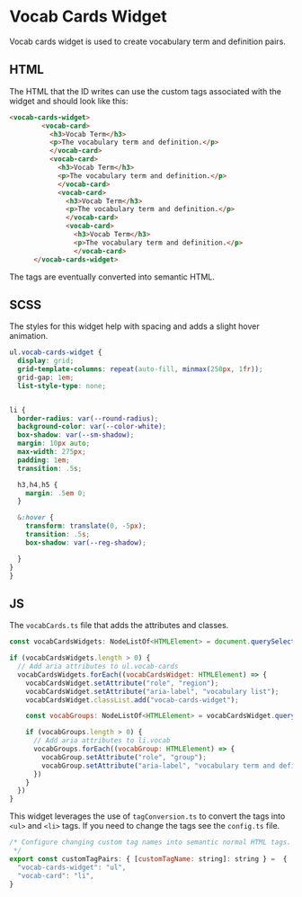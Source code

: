 # Vocab Cards Widget

Vocab cards widget is used to create vocabulary term and definition pairs.

## HTML

The HTML that the ID writes can use the custom tags associated with the widget and should look like this:

```html
<vocab-cards-widget>
        <vocab-card>
          <h3>Vocab Term</h3>
          <p>The vocabulary term and definition.</p>
          </vocab-card>
          <vocab-card>
            <h3>Vocab Term</h3>
            <p>The vocabulary term and definition.</p>
            </vocab-card>
            <vocab-card>
              <h3>Vocab Term</h3>
              <p>The vocabulary term and definition.</p>
              </vocab-card>
              <vocab-card>
                <h3>Vocab Term</h3>
                <p>The vocabulary term and definition.</p>
                </vocab-card>
      </vocab-cards-widget>
```

The tags are eventually converted into semantic HTML.


## SCSS

The styles for this widget help with spacing and adds a slight hover animation.

```scss
ul.vocab-cards-widget {
  display: grid;
  grid-template-columns: repeat(auto-fill, minmax(250px, 1fr));
  grid-gap: 1em;
  list-style-type: none;


li {
  border-radius: var(--round-radius);
  background-color: var(--color-white);
  box-shadow: var(--sm-shadow);
  margin: 10px auto;
  max-width: 275px;
  padding: 1em;
  transition: .5s;

  h3,h4,h5 {
    margin: .5em 0;
  }

  &:hover {
    transform: translate(0, -5px);
    transition: .5s;
    box-shadow: var(--reg-shadow);

  }
}
}
```

## JS

The `vocabCards.ts` file that adds the attributes and classes.

```js
const vocabCardsWidgets: NodeListOf<HTMLElement> = document.querySelectorAll("vocab-cards-widget");

if (vocabCardsWidgets.length > 0) {
  // Add aria attributes to ul.vocab-cards
  vocabCardsWidgets.forEach((vocabCardsWidget: HTMLElement) => {
    vocabCardsWidget.setAttribute("role", "region");
    vocabCardsWidget.setAttribute("aria-label", "vocabulary list");
    vocabCardsWidget.classList.add("vocab-cards-widget");

    const vocabGroups: NodeListOf<HTMLElement> = vocabCardsWidget.querySelectorAll("li,vocab-card");

    if (vocabGroups.length > 0) {
      // Add aria attributes to li.vocab
      vocabGroups.forEach((vocabGroup: HTMLElement) => {
        vocabGroup.setAttribute("role", "group");
        vocabGroup.setAttribute("aria-label", "vocabulary term and definition");
      })
    }
  })
}
```

This widget leverages the use of `tagConversion.ts` to convert the tags into `<ul>` and `<li>` tags. If you need to change the tags see the `config.ts` file.

```js
/* Configure changing custom tag names into semantic normal HTML tags. key should be the custom tag you are targetting, and the value should be the standard HTML tag you want to replace it with.
 */
export const customTagPairs: { [customTagName: string]: string } =  {
  "vocab-cards-widget": "ul",
  "vocab-card": "li",
}
```